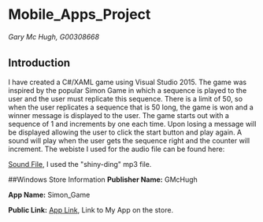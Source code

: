 # Mobile_Apps_Project

###### Gary Mc Hugh, G00308668

## Introduction
I have created a C#/XAML game using Visual Studio 2015.
The game was inspired by the popular Simon Game in which a sequence is played to the user and the user must replicate this sequence.
There is a limit of 50, so when the user replicates a sequence that is 50 long, the game is won and a winner message is displayed to the user.
The game starts out with a sequence of 1 and increments by one each time.
Upon losing a message will be displayed allowing the user to click the start button and play again.
A sound will play when the user gets the sequence right and the counter will increment.
The webiste I used for the audio file can be found here:

[Sound File](soundfxnow.com/), I used the "shiny-ding" mp3 file.

##Windows Store Information
**Publisher Name:** GMcHugh

**App Name:** Simon_Game

**Public Link:** [App Link](https://www.microsoft.com/en-us/store/games/simon-game/9nblggh4n1vn), Link to My App on the store.
